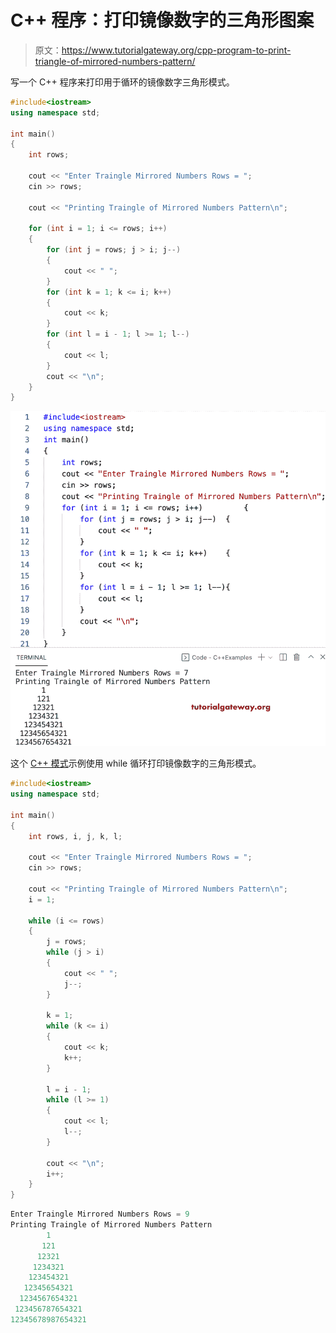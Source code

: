 # C++ 程序：打印镜像数字的三角形图案

> 原文：<https://www.tutorialgateway.org/cpp-program-to-print-triangle-of-mirrored-numbers-pattern/>

写一个 C++ 程序来打印用于循环的镜像数字三角形模式。

```cpp
#include<iostream>
using namespace std;

int main()
{
	int rows;

	cout << "Enter Traingle Mirrored Numbers Rows = ";
	cin >> rows;

	cout << "Printing Traingle of Mirrored Numbers Pattern\n";

	for (int i = 1; i <= rows; i++)
	{
		for (int j = rows; j > i; j--)
		{
			cout << " ";
		}
		for (int k = 1; k <= i; k++)
		{
			cout << k;
		}
		for (int l = i - 1; l >= 1; l--)
		{
			cout << l;
		}
		cout << "\n";
	}
}
```

![C++ Program to Print Triangle of Mirrored Numbers Pattern](img/55b9daf63c928eef5d6fc0d5b718adaf.png)

这个 [C++ 模式](https://www.tutorialgateway.org/cpp-programs/)示例使用 while 循环打印镜像数字的三角形模式。

```cpp
#include<iostream>
using namespace std;

int main()
{
	int rows, i, j, k, l;

	cout << "Enter Traingle Mirrored Numbers Rows = ";
	cin >> rows;

	cout << "Printing Traingle of Mirrored Numbers Pattern\n";
	i = 1;

	while (i <= rows)
	{
		j = rows;
		while (j > i)
		{
			cout << " ";
			j--;
		}

		k = 1;
		while (k <= i)
		{
			cout << k;
			k++;
		}

		l = i - 1;
		while (l >= 1)
		{
			cout << l;
			l--;
		}

		cout << "\n";
		i++;
	}
}
```

```cpp
Enter Traingle Mirrored Numbers Rows = 9
Printing Traingle of Mirrored Numbers Pattern
        1
       121
      12321
     1234321
    123454321
   12345654321
  1234567654321
 123456787654321
12345678987654321
```